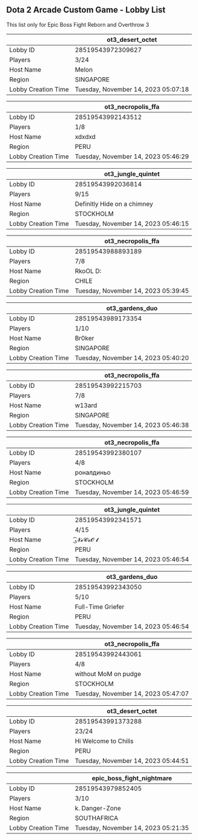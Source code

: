 ## Dota 2 Arcade Custom Game - Lobby List

This list only for Epic Boss Fight Reborn and Overthrow 3

|  | ot3_desert_octet |
| ------ | ------ |
| Lobby ID | 28519543972309627 |
| Players | 3/24 |
| Host Name | Melon |
| Region | SINGAPORE |
| Lobby Creation Time | Tuesday, November 14, 2023 05:07:18 |


|  | ot3_necropolis_ffa |
| ------ | ------ |
| Lobby ID | 28519543992143512 |
| Players | 1/8 |
| Host Name | xdxdxd |
| Region | PERU |
| Lobby Creation Time | Tuesday, November 14, 2023 05:46:29 |


|  | ot3_jungle_quintet |
| ------ | ------ |
| Lobby ID | 28519543992036814 |
| Players | 9/15 |
| Host Name | Definitly Hide on a chimney |
| Region | STOCKHOLM |
| Lobby Creation Time | Tuesday, November 14, 2023 05:46:15 |


|  | ot3_necropolis_ffa |
| ------ | ------ |
| Lobby ID | 28519543988893189 |
| Players | 7/8 |
| Host Name | RkoOL D: |
| Region | CHILE |
| Lobby Creation Time | Tuesday, November 14, 2023 05:39:45 |


|  | ot3_gardens_duo |
| ------ | ------ |
| Lobby ID | 28519543989173354 |
| Players | 1/10 |
| Host Name | Br0ker |
| Region | SINGAPORE |
| Lobby Creation Time | Tuesday, November 14, 2023 05:40:20 |


|  | ot3_necropolis_ffa |
| ------ | ------ |
| Lobby ID | 28519543992215703 |
| Players | 7/8 |
| Host Name | w13ard |
| Region | SINGAPORE |
| Lobby Creation Time | Tuesday, November 14, 2023 05:46:38 |


|  | ot3_necropolis_ffa |
| ------ | ------ |
| Lobby ID | 28519543992380107 |
| Players | 4/8 |
| Host Name | роналдиньо |
| Region | STOCKHOLM |
| Lobby Creation Time | Tuesday, November 14, 2023 05:46:59 |


|  | ot3_jungle_quintet |
| ------ | ------ |
| Lobby ID | 28519543992341571 |
| Players | 4/15 |
| Host Name | ͜͡𝓝𝓮𝓒𝓻𝓞 𝓽 |
| Region | PERU |
| Lobby Creation Time | Tuesday, November 14, 2023 05:46:54 |


|  | ot3_gardens_duo |
| ------ | ------ |
| Lobby ID | 28519543992343050 |
| Players | 5/10 |
| Host Name | Full-Time Griefer |
| Region | PERU |
| Lobby Creation Time | Tuesday, November 14, 2023 05:46:54 |


|  | ot3_necropolis_ffa |
| ------ | ------ |
| Lobby ID | 28519543992443061 |
| Players | 4/8 |
| Host Name | without MoM on pudge |
| Region | STOCKHOLM |
| Lobby Creation Time | Tuesday, November 14, 2023 05:47:07 |


|  | ot3_desert_octet |
| ------ | ------ |
| Lobby ID | 28519543991373288 |
| Players | 23/24 |
| Host Name | Hi Welcome to Chilis |
| Region | PERU |
| Lobby Creation Time | Tuesday, November 14, 2023 05:44:51 |


|  | epic_boss_fight_nightmare |
| ------ | ------ |
| Lobby ID | 28519543979852405 |
| Players | 3/10 |
| Host Name | k. Danger-Zone |
| Region | SOUTHAFRICA |
| Lobby Creation Time | Tuesday, November 14, 2023 05:21:35 |


